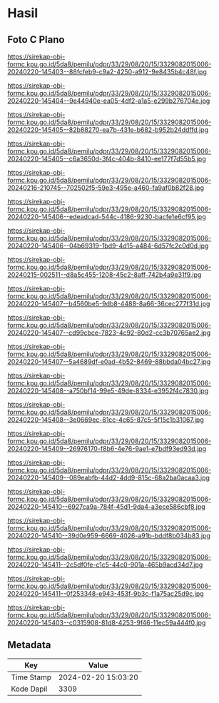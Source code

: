 # Hasil

## Foto C Plano

https://sirekap-obj-formc.kpu.go.id/5da8/pemilu/pdpr/33/29/08/20/15/3329082015006-20240220-145403--88fcfeb9-c9a2-4250-a912-9e8435b4c48f.jpg

https://sirekap-obj-formc.kpu.go.id/5da8/pemilu/pdpr/33/29/08/20/15/3329082015006-20240220-145404--9e44940e-ea05-4df2-a1a5-e299b276704e.jpg

https://sirekap-obj-formc.kpu.go.id/5da8/pemilu/pdpr/33/29/08/20/15/3329082015006-20240220-145405--82b88270-ea7b-431e-b682-b952b24ddffd.jpg

https://sirekap-obj-formc.kpu.go.id/5da8/pemilu/pdpr/33/29/08/20/15/3329082015006-20240220-145405--c6a3650d-3f4c-404b-8410-ee177f7d55b5.jpg

https://sirekap-obj-formc.kpu.go.id/5da8/pemilu/pdpr/33/29/08/20/15/3329082015006-20240216-210745--702502f5-59e3-495e-a460-fa9af0b82f28.jpg

https://sirekap-obj-formc.kpu.go.id/5da8/pemilu/pdpr/33/29/08/20/15/3329082015006-20240220-145406--edeadcad-544c-4186-9230-bacfe1e6cf95.jpg

https://sirekap-obj-formc.kpu.go.id/5da8/pemilu/pdpr/33/29/08/20/15/3329082015006-20240220-145406--04b69319-1bd9-4d15-a484-6d57fc2c0d0d.jpg

https://sirekap-obj-formc.kpu.go.id/5da8/pemilu/pdpr/33/29/08/20/15/3329082015006-20240215-002511--d8a5c455-1208-45c2-8aff-742b4a9e31f9.jpg

https://sirekap-obj-formc.kpu.go.id/5da8/pemilu/pdpr/33/29/08/20/15/3329082015006-20240220-145407--b4560be5-9db8-4488-8a66-36cec277f31d.jpg

https://sirekap-obj-formc.kpu.go.id/5da8/pemilu/pdpr/33/29/08/20/15/3329082015006-20240220-145407--cd99cbce-7823-4c92-80d2-cc3b70765ae2.jpg

https://sirekap-obj-formc.kpu.go.id/5da8/pemilu/pdpr/33/29/08/20/15/3329082015006-20240220-145407--5a4689df-e0ad-4b52-8469-88bbda04bc27.jpg

https://sirekap-obj-formc.kpu.go.id/5da8/pemilu/pdpr/33/29/08/20/15/3329082015006-20240220-145408--a750bf14-99e5-49de-8334-e3952f4c7830.jpg

https://sirekap-obj-formc.kpu.go.id/5da8/pemilu/pdpr/33/29/08/20/15/3329082015006-20240220-145408--3e0669ec-81cc-4c65-87c5-5f15c1b31067.jpg

https://sirekap-obj-formc.kpu.go.id/5da8/pemilu/pdpr/33/29/08/20/15/3329082015006-20240220-145409--26976170-f8b6-4e76-9ae1-e7bdf93ed93d.jpg

https://sirekap-obj-formc.kpu.go.id/5da8/pemilu/pdpr/33/29/08/20/15/3329082015006-20240220-145409--089eabfb-44d2-4dd9-815c-68a2ba0acaa3.jpg

https://sirekap-obj-formc.kpu.go.id/5da8/pemilu/pdpr/33/29/08/20/15/3329082015006-20240220-145410--6927ca9a-784f-45d1-9da4-a3ece586cbf8.jpg

https://sirekap-obj-formc.kpu.go.id/5da8/pemilu/pdpr/33/29/08/20/15/3329082015006-20240220-145410--39d0e959-6669-4026-a91b-bddf8b034b83.jpg

https://sirekap-obj-formc.kpu.go.id/5da8/pemilu/pdpr/33/29/08/20/15/3329082015006-20240220-145411--2c5df0fe-c1c5-44c0-901a-465b9acd34d7.jpg

https://sirekap-obj-formc.kpu.go.id/5da8/pemilu/pdpr/33/29/08/20/15/3329082015006-20240220-145411--0f253348-e943-453f-9b3c-f1a75ac25d9c.jpg

https://sirekap-obj-formc.kpu.go.id/5da8/pemilu/pdpr/33/29/08/20/15/3329082015006-20240220-145403--c0315908-81d8-4253-9f46-11ec59a444f0.jpg


## Metadata

| Key        | Value               |
| ---------- | ------------------- |
| Time Stamp | 2024-02-20 15:03:20 |
| Kode Dapil | 3309                |




